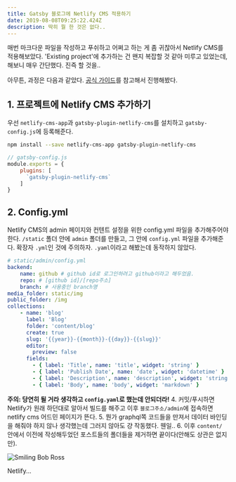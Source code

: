 ```yaml
---
title: Gatsby 블로그에 Netlify CMS 적용하기
date: 2019-08-08T09:25:22.424Z
description: 딱히 뭘 한 것은 없다..
---
```

매번 마크다운 파일을 작성하고 푸쉬하고 어쩌고 하는 게 좀 귀찮아서 Netlify CMS를 적용해보았다. 'Existing project'에 추가하는 건 왠지 복잡할 것 같아 미루고 있었는데, 해보니 매우 간단했다. 진즉 할 것을..

아무튼, 과정은 다음과 같았다. [공식 가이드](https://www.netlifycms.org/docs/gatsby/)를 참고해서 진행해봤다.

## 1. 프로젝트에 Netlify CMS 추가하기
우선 `netlify-cms-app`과 `gatsby-plugin-netlify-cms`를 설치하고 `gatsby-config.js`에 등록해준다.
   ```sh
   npm install --save netlify-cms-app gatsby-plugin-netlify-cms
   ```
   ```js
   // gatsby-config.js
   module.exports = {
       plugins: [
         `gatsby-plugin-netlify-cms`
       ]
   }
   ```
## 2. Config.yml
Netlify CMS의 admin 페이지와 컨텐트 설정을 위한 config.yml 파일을 추가해주어야 한다. `/static` 폴더 안에 `admin` 폴더를 만들고, 그 안에 `config.yml` 파일을 추가해준다. 확장자 `.yml`인 것에 주의하자. `.yaml`이라고 해봤는데 동작하지 않았다.
   ```yaml
   # static/admin/config.yml
   backend:
       name: github # github id로 로그인하려고 github이라고 해두었음.
       repo: # [github id]/[repo주소]
       branch: # 사용중인 branch명
   media_folder: static/img
   public_folder: /img
   collections:
       - name: 'blog'
         label: 'Blog'
         folder: 'content/blog'
         create: true
         slug: '{{year}}-{{month}}-{{day}}-{{slug}}'
         editor:
           preview: false
         fields:
           - { label: 'Title', name: 'title', widget: 'string' }
           - { label: 'Publish Date', name: 'date', widget: 'datetime' }
           - { label: 'Description', name: 'description', widget: 'string' }
           - { label: 'Body', name: 'body', widget: 'markdown' }
   ```
   **주의: 당연히 될 거라 생각하고 `config.yaml`로 했는데 안되더라!**
4. 커밋/푸시하면 Netlify가 원래 하던대로 알아서 빌드를 해주고 이후 `블로그주소/admin`에 접속하면 netlify cms 어드민 페이지가 뜬다.
5. 뭔가 graphql쪽 코드들을 만져서 데이터 바인딩을 해줘야 하지 않나 생각했는데 그러지 않아도 걍 작동했다. 웬일..
6. 이후 `content/` 안에서 이전에 작성해두었던 포스트들의 폴더들을 제거하면 끝이다(안해도 상관은 없지만).

![Smiling Bob Ross](/img/bob-ross-9464216-1-402.jpg)

Netlify...
